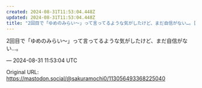 ```yaml
---
created: 2024-08-31T11:53:04.448Z
updated: 2024-08-31T11:53:04.448Z
title: "2回目で「ゆめのみらい〜」って言ってるような気がしたけど、まだ自信がない…。[...]"
---
```


<p>2回目で「ゆめのみらい〜」って言ってるような気がしたけど、まだ自信がない…。</p>

&mdash; 2024-08-31 11:53:04 UTC

Original URL: https://mastodon.social/@sakuramochi0/113056493368225040
